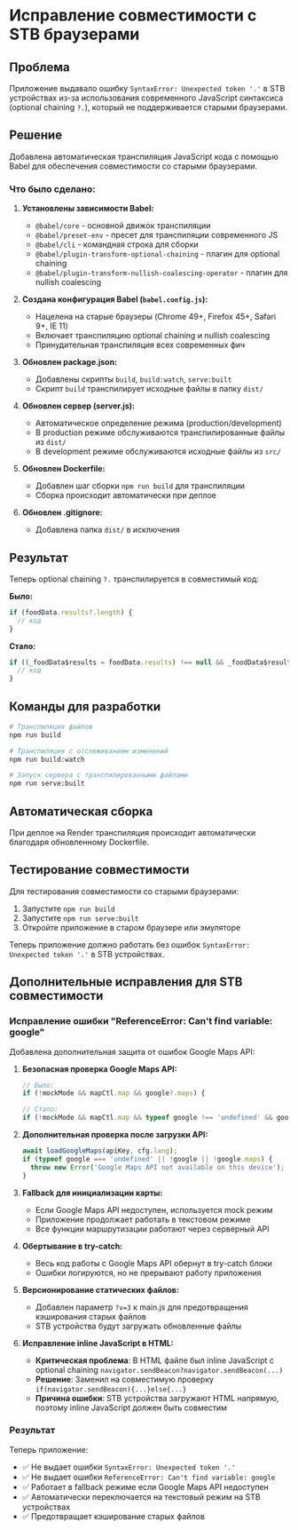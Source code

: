 # Исправление совместимости с STB браузерами

## Проблема
Приложение выдавало ошибку `SyntaxError: Unexpected token '.'` в STB устройствах из-за использования современного JavaScript синтаксиса (optional chaining `?.`), который не поддерживается старыми браузерами.

## Решение
Добавлена автоматическая транспиляция JavaScript кода с помощью Babel для обеспечения совместимости со старыми браузерами.

### Что было сделано:

1. **Установлены зависимости Babel:**
   - `@babel/core` - основной движок транспиляции
   - `@babel/preset-env` - пресет для транспиляции современного JS
   - `@babel/cli` - командная строка для сборки
   - `@babel/plugin-transform-optional-chaining` - плагин для optional chaining
   - `@babel/plugin-transform-nullish-coalescing-operator` - плагин для nullish coalescing

2. **Создана конфигурация Babel (`babel.config.js`):**
   - Нацелена на старые браузеры (Chrome 49+, Firefox 45+, Safari 9+, IE 11)
   - Включает транспиляцию optional chaining и nullish coalescing
   - Принудительная транспиляция всех современных фич

3. **Обновлен package.json:**
   - Добавлены скрипты `build`, `build:watch`, `serve:built`
   - Скрипт `build` транспилирует исходные файлы в папку `dist/`

4. **Обновлен сервер (server.js):**
   - Автоматическое определение режима (production/development)
   - В production режиме обслуживаются транспилированные файлы из `dist/`
   - В development режиме обслуживаются исходные файлы из `src/`

5. **Обновлен Dockerfile:**
   - Добавлен шаг сборки `npm run build` для транспиляции
   - Сборка происходит автоматически при деплое

6. **Обновлен .gitignore:**
   - Добавлена папка `dist/` в исключения

## Результат
Теперь optional chaining `?.` транспилируется в совместимый код:

**Было:**
```javascript
if (foodData.results?.length) {
  // код
}
```

**Стало:**
```javascript
if ((_foodData$results = foodData.results) !== null && _foodData$results !== void 0 && _foodData$results.length) {
  // код
}
```

## Команды для разработки

```bash
# Транспиляция файлов
npm run build

# Транспиляция с отслеживанием изменений
npm run build:watch

# Запуск сервера с транспилированными файлами
npm run serve:built
```

## Автоматическая сборка
При деплое на Render транспиляция происходит автоматически благодаря обновленному Dockerfile.

## Тестирование совместимости
Для тестирования совместимости со старыми браузерами:
1. Запустите `npm run build`
2. Запустите `npm run serve:built`
3. Откройте приложение в старом браузере или эмуляторе

Теперь приложение должно работать без ошибок `SyntaxError: Unexpected token '.'` в STB устройствах.

## Дополнительные исправления для STB совместимости

### Исправление ошибки "ReferenceError: Can't find variable: google"

Добавлена дополнительная защита от ошибок Google Maps API:

1. **Безопасная проверка Google Maps API:**
   ```javascript
   // Было:
   if (!mockMode && mapCtl.map && google?.maps) {
   
   // Стало:
   if (!mockMode && mapCtl.map && typeof google !== 'undefined' && google && google.maps) {
   ```

2. **Дополнительная проверка после загрузки API:**
   ```javascript
   await loadGoogleMaps(apiKey, cfg.lang);
   if (typeof google === 'undefined' || !google || !google.maps) {
     throw new Error('Google Maps API not available on this device');
   }
   ```

3. **Fallback для инициализации карты:**
   - Если Google Maps API недоступен, используется mock режим
   - Приложение продолжает работать в текстовом режиме
   - Все функции маршрутизации работают через серверный API

4. **Обертывание в try-catch:**
   - Весь код работы с Google Maps API обернут в try-catch блоки
   - Ошибки логируются, но не прерывают работу приложения

5. **Версионирование статических файлов:**
   - Добавлен параметр `?v=3` к main.js для предотвращения кэширования старых файлов
   - STB устройства будут загружать обновленные файлы

6. **Исправление inline JavaScript в HTML:**
   - **Критическая проблема**: В HTML файле был inline JavaScript с optional chaining `navigator.sendBeacon?navigator.sendBeacon(...)`
   - **Решение**: Заменил на совместимую проверку `if(navigator.sendBeacon){...}else{...}`
   - **Причина ошибки**: STB устройства загружают HTML напрямую, поэтому inline JavaScript должен быть совместим

### Результат
Теперь приложение:
- ✅ Не выдает ошибки `SyntaxError: Unexpected token '.'`
- ✅ Не выдает ошибки `ReferenceError: Can't find variable: google`
- ✅ Работает в fallback режиме если Google Maps API недоступен
- ✅ Автоматически переключается на текстовый режим на STB устройствах
- ✅ Предотвращает кэширование старых файлов
